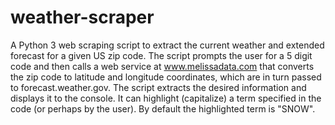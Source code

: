 # weather-scraper
A Python 3 web scraping script to extract the current weather and extended forecast for a given US zip code.
The script prompts the user for a 5 digit code and then calls a web service at www.melissadata.com that converts
the zip code to latitude and longitude coordinates, which are in turn passed to forecast.weather.gov. The script
extracts the desired information and displays it to the console. It can highlight (capitalize) a term specified
in the code (or perhaps by the user). By default the highlighted term is "SNOW".
